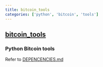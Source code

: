 ```yaml
---
title: bitcoin_tools
categories: ['python', 'bitcoin', 'tools']
---
```

## [bitcoin_tools](https://github.com/sr-gi/bitcoin_tools)

### Python Bitcoin tools


Refer to [DEPENCENCIES.md](DEPENDENCIES.md)
